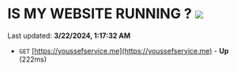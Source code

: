 # IS MY WEBSITE RUNNING ? [![](https://img.shields.io/static/v1?label=Sponsor&message=%E2%9D%A4&logo=GitHub&color=%23fe8e86)](https://github.com/sponsors/<username>)

Last updated: **3/22/2024, 1:17:32 AM**

- `GET` [https://youssefservice.me](https://youssefservice.me) - **Up** (222ms)
